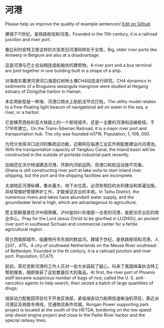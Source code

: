 # 河港

Please help us improve the quality of example sentences! [Edit on Github](https://github.com/jiyushe/jiyu-example-sentence-source/blob/main/chinese/hegang.md)

<p><span class="chinese">建城于11世纪，是铁路枢纽和河港。</span><span class="english">Founded in the 11th century, it is a railroad junction and river port.</span></p>

<p><span class="chinese">像比利时安特卫普这样的大型老旧河港同样处于劣势。</span><span class="english">Big, older river ports like Antwerp in Belgium are also at a disadvantage.</span></p>

<p><span class="chinese">这是河港与巴士总站相连成船舶状的建筑物。</span><span class="english">A river port and a bus terminal are joint together in one building built in a shape of a ship.</span></p>

<p><span class="chinese">对海南东寨港河港河口海莲红树林土壤CH4动态进行研究。</span><span class="english">CH4 dynamics in sediments of a Bruguiera sexangula mangrove were studied at Hegang estuary of Dongzhai harbor in Hainan.</span></p>

<p><span class="chinese">本实用新型是一种海、河港口用水上助航活节式灯桩。</span><span class="english">The utility model relates to a free-floating light beacon of navigational aid on water in the sea, a river, or a harbor.</span></p>

<p><span class="chinese">它是横贯西伯利亚大铁路上的一个枢纽城市，还是一主要的河港和运输枢纽，于1716年建立。</span><span class="english">On the Trans-Siberian Railroad, it is a major river port and transportation hub. The city was founded in1716. Population, 1, 108, 000.</span></p>

<p><span class="chinese">为充分发挥洋口运河的集疏运功能，近期将在临港工业区外侧配套建设内河港池。</span><span class="english">With the transportation capacity of Yangkou Canal, the inland basin will be constructed in the outside of portside industrial park recently.</span></p>

<p><span class="chinese">加纳还在沃尔特湖建造河港，开辟内河航运网，但港口和航运设施不完备。</span><span class="english">Ghana is still constructing river port at lake volta to start inland river shipping. but the port and the shipping facilities are incomplete.</span></p>

<p><span class="chinese">太湖地区河港纵横，集水量大，地下水位高，必须有相应的水利建设和排灌设施，并经常做好管理养护工作，才能保证农业的丰收。</span><span class="english">In Taihu District, the numerous rivers and lakes have abundant water supply, and the groundwater level is high, which are advantageous to agriculture.</span></p>

<p><span class="chinese">愿主耶稣基督在泸州得荣耀。泸州是四川东南部一古老的河港，是肥沃农业区的商业中心。</span><span class="english">Pray for the Lord Jesus Christ to be glorified in LUZHOU, an ancient river port in southeast Sichuan and commercial center for a fertile agricultural region.</span></p>

<p><span class="chinese">荷兰西南部城市，临鹿特丹市东南的默兹河。建城于世纪，是铁路枢纽和河港。人口07，475。</span><span class="english">A city of southwest Netherlands on the Meuse River southeast of Rotterdam. Founded in the th century, it is a railroad junction and river port. Population, 07,475.</span></p>

<p><span class="chinese">起初，菲尼克斯河港的工作人员对一些大米袋起了疑心，叫来了美国缉毒执法特工帮助搜查，随即查获了这批数量巨大的毒品。</span><span class="english">At first, the river port of Phoenix staff became suspicious number of bags of rice, called the U. S. anti-narcotics agents to help search, then seized a batch of large quantities of drugs.</span></p>

<p><span class="chinese">熔安动力配套园项目位于开发区南部，紧临熔安动力船用低速柴油机项目，靠近派河港区及铁路专用线，交通物流条件优越。</span><span class="english">Rongan Power supporting park project is located at the south of the HETDA, bordering on the low speed ship diesel engine project and close to the Paihe River harbor and the special railway lines.</span></p>

